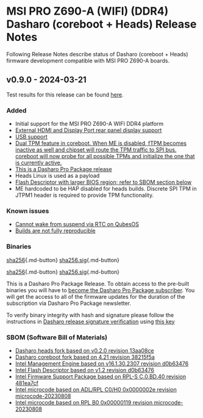
# MSI PRO Z690-A (WIFI) (DDR4) Dasharo (coreboot + Heads) Release Notes

Following Release Notes describe status of Dasharo (coreboot + Heads) firmware
development compatible with MSI PRO Z690-A boards.

## v0.9.0 - 2024-03-21

Test results for this release can be found
[here](https://docs.google.com/spreadsheets/d/1yWZ--zFPIsQhXZByf7nJIrasQYuRSf1yCi60lY_RGsQ/edit#gid=5649308).

### Added

- Initial support for the MSI PRO Z690-A WIFI DDR4 platform
- [External HDMI and Display Port rear panel display support](https://docs.dasharo.com/unified-test-documentation/dasharo-compatibility/31E-display-ports-and-lcd/)
- [USB support](https://docs.dasharo.com/unified-test-documentation/dasharo-compatibility/306-usb-hid-and-msc-support/)
- [Dual TPM feature in coreboot. When ME is disabled, fTPM becomes inactive as well and chipset will route the TPM traffic to SPI bus. coreboot will now probe for all possible TPMs and initialize the one that is currently active.](https://github.com/Dasharo/dasharo-issues/issues/113)
- [This is a Dasharo Pro Package release](https://docs.dasharo.com/dev-proc/versioning/#dasharo-pro-package-releases)
- Heads Linux is used as a payload
- [Flash Descriptor with larger BIOS region; refer to SBOM section below](https://github.com/Dasharo/dasharo-blobs/tree/main/msi/ms7e06)
- ME hardcoded to be HAP disabled for heads builds. Discrete SPI TPM in JTPM1
  header is required to provide TPM functionality.

### Known issues

- [Cannot wake from suspend via RTC on QubesOS](https://github.com/Dasharo/dasharo-issues/issues/484)
- [Builds are not fully reproducible](https://github.com/linuxboot/heads/issues/1616)

### Binaries

[sha256][msi_ms7d25_v0.9.0_ddr4_heads.rom_hash]{.md-button}
[sha256.sig][msi_ms7d25_v0.9.0_ddr4_heads.rom_sig]{.md-button}

[sha256][msi_ms7d25_v0.9.0_ddr5_heads.rom_hash]{.md-button}
[sha256.sig][msi_ms7d25_v0.9.0_ddr5_heads.rom_sig]{.md-button}

This is a Dasharo Pro Package Release. To obtain access to the pre-built
binaries you will have to
[become the Dasharo Pro Package subscriber](../../ways-you-can-help-us.md#become-a-dasharo-pro-package-subscriber).
You will get the access to all of the firmware updates for the duration of the
subscription via Dasharo Pro Package newsletter.

To verify binary integrity with hash and signature please follow the
instructions in [Dasharo release signature verification](../../guides/signature-verification.md)
using [this key](https://raw.githubusercontent.com/3mdeb/3mdeb-secpack/master/dasharo/msi_ms7d25/dasharo-release-0.x-compatible-with-msi-ms-7d25-signing-key.asc)

### SBOM (Software Bill of Materials)

- [Dasharo heads fork based on v0.2.0 revision 13aa08ce](https://github.com/Dasharo/heads/tree/13aa08ce)
- [Dasharo coreboot fork based on 4.21 revision 38215f5a](https://github.com/Dasharo/coreboot/tree/38215f5a)
- [Intel Management Engine based on v16.1.30.2307 revision d0b63476](https://github.com/Dasharo/dasharo-blobs/blob/d0b63476/msi/ms7d25/me.bin)
- [Intel Flash Descriptor based on v1.2 revision d0b63476](https://github.com/Dasharo/dasharo-blobs/blob/d0b63476/msi/ms7d25/descriptor.bin)
- [Intel Firmware Support Package based on RPL-S C.0.BD.40 revision 481ea7cf](https://github.com/intel/FSP/tree/481ea7cf/RaptorLakeFspBinPkg/Client/RaptorLakeS)
- [Intel microcode based on ADL/RPL C0/H0 0x0000002e revision microcode-20230808](https://github.com/intel/Intel-Linux-Processor-Microcode-Data-Files/tree/microcode-20230808/intel-ucode/06-97-05)
- [Intel microcode based on RPL B0 0x00000119 revision microcode-20230808](https://github.com/intel/Intel-Linux-Processor-Microcode-Data-Files/tree/microcode-20230808/intel-ucode/06-b7-01)

[msi_ms7d25_v0.9.0_ddr4_heads.rom_hash]: https://dl.3mdeb.com/open-source-firmware/Dasharo/msi_ms7d25/heads/v0.9.0/msi_ms7d25_v0.9.0_ddr4_heads.rom.sha256
[msi_ms7d25_v0.9.0_ddr4_heads.rom_sig]: https://dl.3mdeb.com/open-source-firmware/Dasharo/msi_ms7d25/heads/v0.9.0/msi_ms7d25_v0.9.0_ddr4_heads.rom.sha256.sig
[msi_ms7d25_v0.9.0_ddr5_heads.rom_hash]: https://dl.3mdeb.com/open-source-firmware/Dasharo/msi_ms7d25/heads/v0.9.0/msi_ms7d25_v0.9.0_ddr5_heads.rom.sha256
[msi_ms7d25_v0.9.0_ddr5_heads.rom_sig]: https://dl.3mdeb.com/open-source-firmware/Dasharo/msi_ms7d25/heads/v0.9.0/msi_ms7d25_v0.9.0_ddr5_heads.rom.sha256.sig
